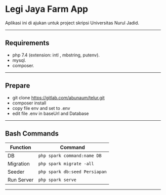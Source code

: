 # Legi Jaya Farm App

Aplikasi ini di ajukan untuk project skripsi Universitas Nurul Jadid.

---

## Requirements

- php 7.4 (extension: intl , mbstring, putenv).
- mysql.
- composer.

---

## Prepare

- git clone https://gitlab.com/abunaum/telur.git
- composer install
- copy file env and set to .env
- edit file .env in baseUrl and Database

---

## Bash Commands

| Function   | Command                       |
| ---------- | ----------------------------- |
| DB         | `php spark command:name DB`   |
| Migration  | `php spark migrate -all`      |
| Seeder     | `php spark db:seed Persiapan` |
| Run Server | `php spark serve`             |

---
